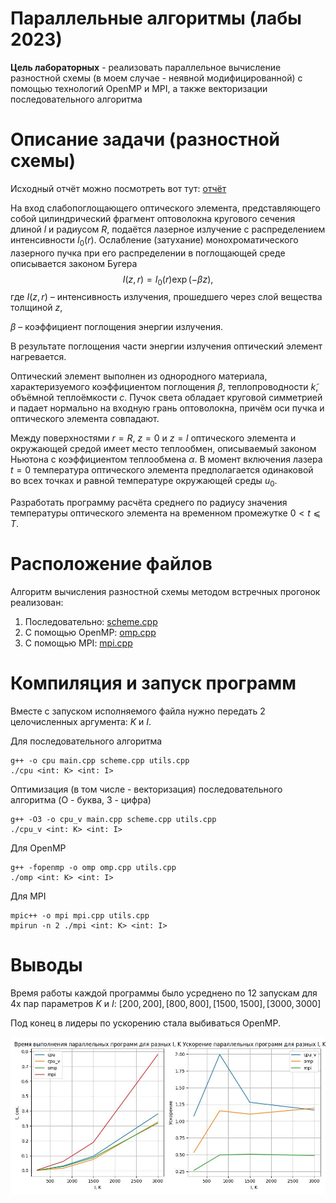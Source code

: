 # Параллельные алгоритмы (лабы 2023)

**Цель лабораторных** - реализовать параллельное вычисление разностной схемы (в моем случае - неявной модифицированной) с помощью технологий OpenMP и MPI, а также векторизации последовательного алгоритма

# Описание задачи (разностной схемы)
Исходный отчёт можно посмотреть вот тут: [отчёт](/kursach.pdf)

На вход слабопоглощающего оптического элемента, представляющего
собой цилиндрический фрагмент оптоволокна кругового сечения длиной $l$ и
радиусом $R$, подаётся лазерное излучение с распределением интенсивности
$I_0(r)$. Ослабление (затухание) монохроматического лазерного пучка при его
распределении в поглощающей среде описывается законом Бугера
$$I(z, r) = I_0(r)\exp(−\beta z),$$
где $I(z, r)$ – интенсивность излучения, прошедшего через слой вещества
толщиной $z$,

$\beta$ – коэффициент поглощения энергии излучения.

В результате поглощения части энергии излучения оптический элемент
нагревается.

Оптический элемент выполнен из однородного материала,
характеризуемого коэффициентом поглощения $\beta$, теплопроводности $k̃$,
объёмной теплоёмкости $c$. Пучок света обладает круговой симметрией и
падает нормально на входную грань оптоволокна, причём оси пучка и
оптического элемента совпадают.

Между поверхностями $r = R$, $z = 0$ и $z = l$ оптического элемента и
окружающей средой имеет место теплообмен, описываемый законом Ньютона
с коэффициентом теплообмена $\alpha$.
В момент включения лазера $t = 0$ температура оптического элемента
предполагается одинаковой во всех точках и равной температуре окружающей
среды $u_0$.

Разработать программу расчёта среднего по радиусу значения
температуры оптического элемента на временном промежутке $0 < t ⩽ T$.
# Расположение файлов
Алгоритм вычисления разностной схемы методом встречных прогонок реализован:
1. Последовательно: [scheme.cpp](/scheme.cpp#L141)
2. С помощью OpenMP: [omp.cpp](/omp.cpp)
3. С помощью MPI: [mpi.cpp](/mpi.cpp)

# Компиляция и запуск программ
Вместе с запуском исполняемого файла нужно передать 2 целочисленных аргумента: $K$ и $I$.

Для последовательного алгоритма
```
g++ -o cpu main.cpp scheme.cpp utils.cpp
./cpu <int: K> <int: I>
```
Оптимизация (в том числе - векторизация) последовательного алгоритма (O - буква, 3 - цифра)
```
g++ -O3 -o cpu_v main.cpp scheme.cpp utils.cpp
./cpu_v <int: K> <int: I>
```
Для OpenMP
```
g++ -fopenmp -o omp omp.cpp utils.cpp
./omp <int: K> <int: I>
```
Для MPI
```
mpic++ -o mpi mpi.cpp utils.cpp
mpirun -n 2 ./mpi <int: K> <int: I>
```
# Выводы
Время работы каждой программы было усреднено по 12 запускам для 4х пар параметров $K$ и $I$: $[200, 200], [800, 800], [1500, 1500], [3000, 3000]$

Под конец в лидеры по ускорению стала выбиваться OpenMP.

![графики времени и ускорения работы параллельных программ](/summary.jpeg)
